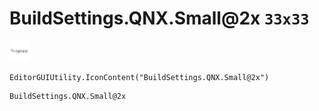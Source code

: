 # BuildSettings.QNX.Small@2x `33x33`
<img src="/img/BuildSettings.QNX.Small.png" width=33 height=33>

``` CSharp
EditorGUIUtility.IconContent("BuildSettings.QNX.Small@2x")
```
```
BuildSettings.QNX.Small@2x
```
